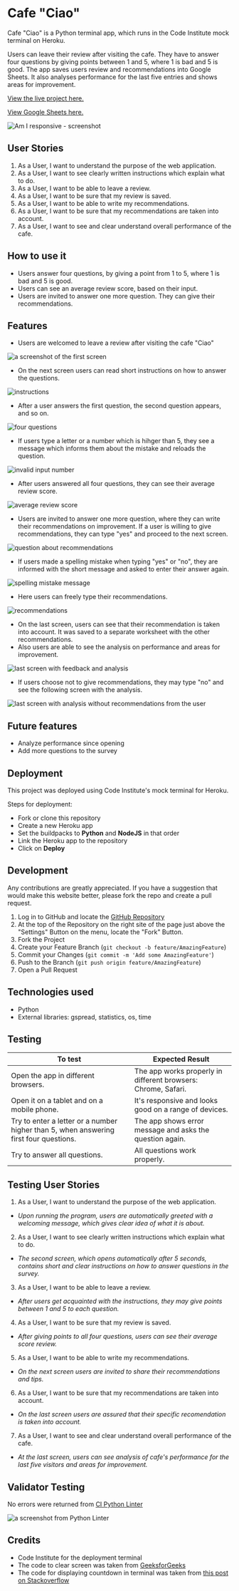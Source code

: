 # Cafe "Ciao"

Cafe "Ciao" is a Python terminal app, which runs in the Code Institute mock terminal on Heroku.

Users can leave their review after visiting the cafe. They have to answer four questions by giving points between 1 and 5, where 1 is bad and 5 is good. The app saves users review and recommendations into Google Sheets. It also analyses performance for the last five entries and shows areas for improvement.

[View the live project here.](https://cafe-ciao.herokuapp.com/)

[View Google Sheets here.](https://docs.google.com/spreadsheets/d/1RT2LF3gX1xoE9mtGZFy3lDKK0C0FdnSc-U7zfKONYbg/edit?usp=sharing)

![Am I responsive - screenshot](/docs/responsive.jpeg)

## User Stories
1. As a User, I want to understand the purpose of the web application.
2. As a User, I want to see clearly written instructions which explain what to do.
3. As a User, I want to be able to leave a review.
4. As a User, I want to be sure that my review is saved.
5. As a User, I want to be able to write my recommendations.
6. As a User, I want to be sure that my recommendations are taken into account.
7. As a User, I want to see and clear understand overall performance of the cafe.

## How to use it
- Users answer four questions, by giving a point from 1 to 5, where 1 is bad and 5 is good.
- Users can see an average review score, based on their input.
- Users are invited to answer one more question. They can give their recommendations.

## Features
- Users are welcomed to leave a review after visiting the cafe "Ciao"

![a screenshot of the first screen](/docs/welcoming.jpeg)

- On the next screen users can read short instructions on how to answer the questions.

![instructions](/docs/instructions.jpeg)

- After a user answers the first question, the second question appears, and so on.

![four questions](/docs/four-questions.jpeg)

- If users type a letter or a number which is hihger than 5, they see a message which informs them about the mistake and reloads the question.

![invalid input number](/docs/invalid-input-number.jpeg)

- After users answered all four questions, they can see their average review score.

![average review score](/docs/average-score.jpeg)

- Users are invited to answer one more question, where they can write their recommendations on improvement. If a user is willing to give recommendations, they can type "yes" and proceed to the next screen.

![question about recommendations](/docs/recommends-question.jpeg)

- If users made a spelling mistake when typing "yes" or "no", they are informed with the short message and asked to enter their answer again.

![spelling mistake message](/docs/spelling-mistake.jpeg)

- Here users can freely type their recommendations.

![recommendations](/docs/recommendations.jpeg)

- On the last screen, users can see that their recommendation is taken into account. It was saved to a separate worksheet with the other recommendations. 
- Also users are able to see the analysis on performance and areas for improvement.

![last screen with feedback and analysis](/docs/feedback.jpeg)

- If users choose not to give recommendations, they may type "no" and see the following screen with the analysis.

![last screen with analysis without recommendations from the user](/docs/without-recommends.jpeg)


## Future features

- Analyze performance since opening
- Add more questions to the survey

## Deployment
This project was deployed using Code Institute's mock terminal for Heroku.

Steps for deployment:
- Fork or clone this repository
- Create a new Heroku app
- Set the buildpacks to **Python** and **NodeJS** in that order
- Link the Heroku app to the repository
- Click on **Deploy**

## Development
Any contributions are greatly appreciated. If you have a suggestion that would make this website better, please fork the repo and create a pull request.

1. Log in to GitHub and locate the [GitHub Repository](https://github.com/konstanciaa/cafe-ciao)
2. At the top of the Repository on the right site of the page just above the "Settings" Button on the menu, locate the "Fork" Button.
3. Fork the Project
4. Create your Feature Branch (`git checkout -b feature/AmazingFeature`)
5. Commit your Changes (`git commit -m 'Add some AmazingFeature'`)
6. Push to the Branch (`git push origin feature/AmazingFeature`)
7. Open a Pull Request


## Technologies used
- Python
- External libraries: gspread, statistics, os, time

## Testing
| **To test** | **Expected Result** |
| -------------------------------|----------------------------------|
|Open the app in different browsers. | The app works properly in different browsers: Chrome, Safari.
|Open it on a tablet and on a mobile phone. | It's responsive and looks good on a range of devices.
|Try to enter a letter or a number higher than 5, when answering first four questions. | The app shows error message and asks the question again.
|Try to answer all questions. | All questions work properly.

## Testing User Stories
1. As a User, I want to understand the purpose of the web application.
- *Upon running the program, users are automatically greeted with a welcoming message, which gives clear idea of what it is about.*

2. As a User, I want to see clearly written instructions which explain what to do.
- *The second screen, which opens automatically after 5 seconds, contains short and clear instructions on how to answer questions in the survey.*

3. As a User, I want to be able to leave a review.
- *After users get acquainted with the instructions, they may give points between 1 and 5 to each question.*

4. As a User, I want to be sure that my review is saved.
- *After giving points to all four questions, users can see their average score review.*

5. As a User, I want to be able to write my recommendations.
- *On the next screen users are invited to share their recommendations and tips.*

6. As a User, I want to be sure that my recommendations are taken into account.
- *On the last screen users are assured that their specific recomendation is taken into account.*

7. As a User, I want to see and clear understand overall performance of the cafe.
- *At the last screen, users can see analysis of cafe's performance for the last five visitors and areas for improvement.*

## Validator Testing
No errors were returned from [CI Python Linter](https://pep8ci.herokuapp.com/)

![a screenshot from Python Linter](/docs/validation.jpeg)


## Credits
- Code Institute for the deployment terminal
- The code to clear screen was taken from [GeeksforGeeks](https://www.geeksforgeeks.org/clear-screen-python/)
- The code for displaying countdown in terminal was taken from [this post on Stackoverflow](https://stackoverflow.com/questions/17220128/display-a-countdown-for-the-python-sleep-function)

